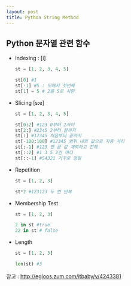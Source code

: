 ```yaml
---
layout: post
title: Python String Method
---
```




## Python 문자열 관련 함수 ##



- Indexing : [i]

  ```python
  st = [1, 2, 3, 4, 5]
  
  st[0] #1
  st[-1] #5 : 뒤에서 첫번째
  st[1] = 5 # 2를 5로 치환
  
  ```

  

- Slicing [s:e]

  ```python
  st = [1, 2, 3, 4, 5]
  
  st[0:2] #123 0부터 2사이
  st[2:] #2345 2부터 끝까지
  st[:] #12345 처음부터 끝까지
  st[-100:100] #12345 범위 내의 값으로 자동 처리
  st[:-1] #123 맨 끝 값 제외하고 전체
  st[::2] #1 3 5 2칸 마다
  st[::-1] #54321 거꾸로 정렬
  
  ```



- Repetition

  ```python
  st = [1, 2, 3]
  
  st*2 #123123 두 번 반복
  ```

  

- Membership Test 

  ```python
  st = [1, 2, 3]
  
  2 in st #true
  22 in st # false
  ```

  

- Length

  ```python
  st = [1, 2, 3]
  
  len(st) #3 
  ```

  

참고 : http://egloos.zum.com/itbaby/v/4243381